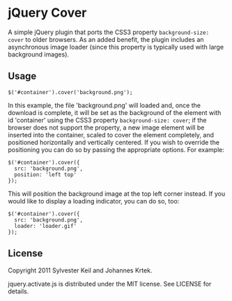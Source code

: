 jQuery Cover
============

A simple jQuery plugin that ports the CSS3 property `background-size: cover`
to older browsers. As an added benefit, the plugin includes an asynchronous
image loader (since this property is typically used with large background
images).

Usage
-----

    $('#container').cover('background.png');

In this example, the file 'background.png' will loaded and, once the download
is complete, it will be set as the background of the element with id
'container' using the CSS3 property `background-size: cover`; if the browser
does not support the property, a new image element will be inserted into
the container, scaled to cover the element completely, and positioned
horizontally and vertically centered. If you wish to override the positioning
you can do so by passing the appropriate options. For example:

    $('#container').cover({
      src: 'background.png',
      position: 'left top'
    });

This will position the background image at the top left corner instead. If
you would like to display a loading indicator, you can do so, too:

    $('#container').cover({
      src: 'background.png',
      loader: 'loader.gif'
    });

License
-------

Copyright 2011 Sylvester Keil and Johannes Krtek.

jquery.activate.js is distributed under the MIT license. See LICENSE for
details.
